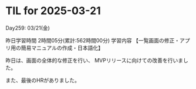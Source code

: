# TIL for 2025-03-21
Day259: 03/21(金)

昨日学習時間 2時間05分(累計:562時間00分)
学習内容 【一覧画面の修正・アプリ用の簡易マニュアルの作成・日本語化】

昨日は、画面の全体的な修正を行い、
MVPリリースに向けての改善を行いました。

また、最後のHRがありました。